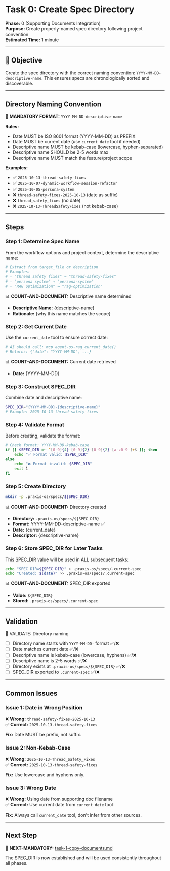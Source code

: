 # Task 0: Create Spec Directory

**Phase:** 0 (Supporting Documents Integration)  
**Purpose:** Create properly-named spec directory following project convention  
**Estimated Time:** 1 minute

---

## 🎯 Objective

Create the spec directory with the correct naming convention: `YYYY-MM-DD-descriptive-name`. This ensures specs are chronologically sorted and discoverable.

---

## Directory Naming Convention

🚨 **MANDATORY FORMAT:** `YYYY-MM-DD-descriptive-name`

**Rules:**
- Date MUST be ISO 8601 format (YYYY-MM-DD) as PREFIX
- Date MUST be current date (use `current_date` tool if needed)
- Descriptive name MUST be kebab-case (lowercase, hyphen-separated)
- Descriptive name SHOULD be 2-5 words max
- Descriptive name MUST match the feature/project scope

**Examples:**
- ✅ `2025-10-13-thread-safety-fixes`
- ✅ `2025-10-07-dynamic-workflow-session-refactor`
- ✅ `2025-10-05-persona-system`
- ❌ `thread-safety-fixes-2025-10-13` (date as suffix)
- ❌ `thread_safety_fixes` (no date)
- ❌ `2025-10-13-ThreadSafetyFixes` (not kebab-case)

---

## Steps

### Step 1: Determine Spec Name

From the workflow options and project context, determine the descriptive name:

```bash
# Extract from target_file or description
# Examples:
# - "thread safety fixes" → "thread-safety-fixes"
# - "persona system" → "persona-system"
# - "RAG optimization" → "rag-optimization"
```

📊 **COUNT-AND-DOCUMENT:** Descriptive name determined
- **Descriptive Name:** {descriptive-name}
- **Rationale:** {why this name matches the scope}

### Step 2: Get Current Date

Use the `current_date` tool to ensure correct date:

```python
# AI should call: mcp_agent-os-rag_current_date()
# Returns: {"date": "YYYY-MM-DD", ...}
```

📊 **COUNT-AND-DOCUMENT:** Current date retrieved
- **Date:** {YYYY-MM-DD}

### Step 3: Construct SPEC_DIR

Combine date and descriptive name:

```bash
SPEC_DIR="{YYYY-MM-DD}-{descriptive-name}"
# Example: 2025-10-13-thread-safety-fixes
```

### Step 4: Validate Format

Before creating, validate the format:

```bash
# Check format: YYYY-MM-DD-kebab-case
if [[ $SPEC_DIR =~ ^[0-9]{4}-[0-9]{2}-[0-9]{2}-[a-z0-9-]+$ ]]; then
    echo "✅ Format valid: $SPEC_DIR"
else
    echo "❌ Format invalid: $SPEC_DIR"
    exit 1
fi
```

### Step 5: Create Directory

```bash
mkdir -p .praxis-os/specs/${SPEC_DIR}
```

📊 **COUNT-AND-DOCUMENT:** Directory created
- **Directory:** `.praxis-os/specs/${SPEC_DIR}`
- **Format:** YYYY-MM-DD-descriptive-name ✅
- **Date:** {current_date}
- **Descriptor:** {descriptive-name}

### Step 6: Store SPEC_DIR for Later Tasks

This SPEC_DIR value will be used in ALL subsequent tasks:

```bash
echo "SPEC_DIR=${SPEC_DIR}" > .praxis-os/specs/.current-spec
echo "Created: $(date)" >> .praxis-os/specs/.current-spec
```

📊 **COUNT-AND-DOCUMENT:** SPEC_DIR exported
- **Value:** `${SPEC_DIR}`
- **Stored:** `.praxis-os/specs/.current-spec`

---

## Validation

🛑 VALIDATE: Directory naming

- [ ] Directory name starts with `YYYY-MM-DD-` format ✅/❌
- [ ] Date matches current date ✅/❌
- [ ] Descriptive name is kebab-case (lowercase, hyphens) ✅/❌
- [ ] Descriptive name is 2-5 words ✅/❌
- [ ] Directory exists at `.praxis-os/specs/${SPEC_DIR}` ✅/❌
- [ ] SPEC_DIR exported to `.current-spec` ✅/❌

---

## Common Issues

### Issue 1: Date in Wrong Position

❌ **Wrong:** `thread-safety-fixes-2025-10-13`  
✅ **Correct:** `2025-10-13-thread-safety-fixes`

**Fix:** Date MUST be prefix, not suffix.

### Issue 2: Non-Kebab-Case

❌ **Wrong:** `2025-10-13-Thread_Safety_Fixes`  
✅ **Correct:** `2025-10-13-thread-safety-fixes`

**Fix:** Use lowercase and hyphens only.

### Issue 3: Wrong Date

❌ **Wrong:** Using date from supporting doc filename  
✅ **Correct:** Use current date from `current_date` tool

**Fix:** Always call `current_date` tool, don't infer from other sources.

---

## Next Step

🎯 **NEXT-MANDATORY:** [task-1-copy-documents.md](task-1-copy-documents.md)

The SPEC_DIR is now established and will be used consistently throughout all phases.

